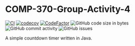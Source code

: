 # COMP-370-Group-Activity-4 

[![CI](https://github.com/dustinn1/COMP-370-Group-Activity-4/actions/workflows/main.yml/badge.svg)](https://github.com/dustinn1/COMP-370-Group-Activity-4/actions/workflows/main.yml)
[![codecov](https://codecov.io/gh/dustinn1/COMP-370-Group-Activity-4/branch/main/graph/badge.svg?token=D1GGP9IJJ3)](https://codecov.io/gh/dustinn1/COMP-370-Group-Activity-4)
[![CodeFactor](https://www.codefactor.io/repository/github/dustinn1/comp-370-group-activity-4/badge)](https://www.codefactor.io/repository/github/dustinn1/comp-370-group-activity-4)
![GitHub code size in bytes](https://img.shields.io/github/languages/code-size/dustinn1/COMP-370-Group-Activity-4)
![GitHub commit activity](https://img.shields.io/github/commit-activity/w/dustinn1/COMP-370-Group-Activity-4)
![GitHub issues](https://img.shields.io/github/issues/dustinn1/COMP-370-Group-Activity-4)


A simple countdown timer written in Java.
